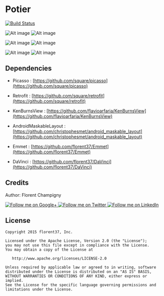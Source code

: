 Potier
=======

[![Build Status](https://travis-ci.org/florent37/Emmet.svg)](https://travis-ci.org/florent37/Emmet)

![Alt image](https://raw.githubusercontent.com/florent37/Potier/master/screenshots/home1.png)
![Alt image](https://raw.githubusercontent.com/florent37/Potier/master/screenshots/home2.png)

![Alt image](https://raw.githubusercontent.com/florent37/Potier/master/screenshots/command.png)
![Alt image](https://raw.githubusercontent.com/florent37/Potier/master/screenshots/detail.png)

![Alt image](https://raw.githubusercontent.com/florent37/Potier/master/screenshots/wear1.png)
![Alt image](https://raw.githubusercontent.com/florent37/Potier/master/screenshots/wear2.png)

Dependencies
--------

- Picasso : [https://github.com/square/picasso](https://github.com/square/picasso)
- Retrofit : [https://github.com/square/retrofit](https://github.com/square/retrofit)
- KenBurnsView : [https://github.com/flavioarfaria/KenBurnsView](https://github.com/flavioarfaria/KenBurnsView)
- AndroidMaskableLayout : [https://github.com/christophesmet/android_maskable_layout](https://github.com/christophesmet/android_maskable_layout)

- Emmet : [https://github.com/florent37/Emmet](https://github.com/florent37/Emmet)
- DaVinci : [https://github.com/florent37/DaVinci](https://github.com/florent37/DaVinci)

Credits
-------

Author: Florent Champigny

<a href="https://plus.google.com/+florentchampigny">
  <img alt="Follow me on Google+"
       src="https://raw.githubusercontent.com/florent37/DaVinci/master/mobile/src/main/res/drawable-hdpi/gplus.png" />
</a>
<a href="https://twitter.com/florent_champ">
  <img alt="Follow me on Twitter"
       src="https://raw.githubusercontent.com/florent37/DaVinci/master/mobile/src/main/res/drawable-hdpi/twitter.png" />
</a>
<a href="https://www.linkedin.com/profile/view?id=297860624">
  <img alt="Follow me on LinkedIn"
       src="https://raw.githubusercontent.com/florent37/DaVinci/master/mobile/src/main/res/drawable-hdpi/linkedin.png" />
</a>

License
--------

    Copyright 2015 florent37, Inc.

    Licensed under the Apache License, Version 2.0 (the "License");
    you may not use this file except in compliance with the License.
    You may obtain a copy of the License at

       http://www.apache.org/licenses/LICENSE-2.0

    Unless required by applicable law or agreed to in writing, software
    distributed under the License is distributed on an "AS IS" BASIS,
    WITHOUT WARRANTIES OR CONDITIONS OF ANY KIND, either express or implied.
    See the License for the specific language governing permissions and
    limitations under the License.


[snap]: https://oss.sonatype.org/content/repositories/snapshots/
[tuto_wear]: http://tutos-android-france.com/developper-une-application-pour-les-montres-android-wear/
[gson]: https://github.com/google/gson
